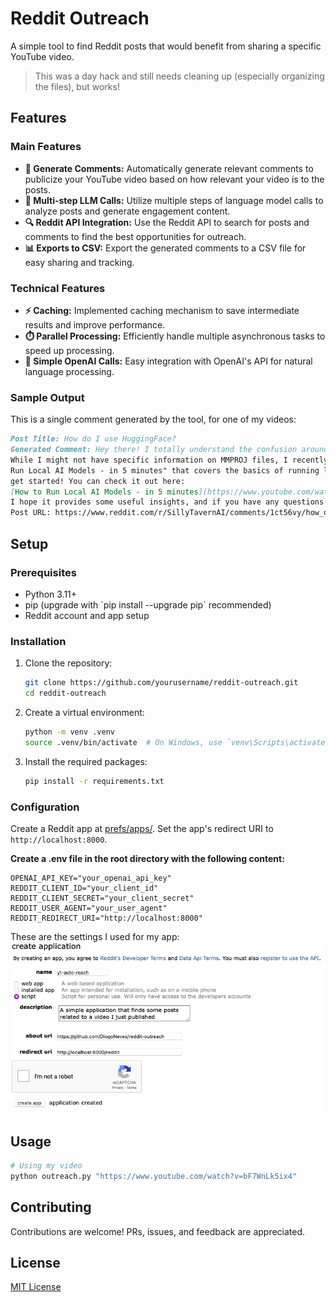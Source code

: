 # Reddit Outreach

A simple tool to find Reddit posts that would benefit from sharing a specific YouTube video.

> This was a day hack and still needs cleaning up (especially organizing the files), but works!


## Features

### Main Features

- **📝 Generate Comments:** Automatically generate relevant comments to publicize your YouTube video based on how relevant your video is to the posts.
- **🔄 Multi-step LLM Calls:** Utilize multiple steps of language model calls to analyze posts and generate engagement content.
- **🔍 Reddit API Integration:** Use the Reddit API to search for posts and comments to find the best opportunities for outreach.
- **📊 Exports to CSV:** Export the generated comments to a CSV file for easy sharing and tracking.

### Technical Features

- **⚡ Caching:** Implemented caching mechanism to save intermediate results and improve performance.
- **⏱️ Parallel Processing:** Efficiently handle multiple asynchronous tasks to speed up processing.
- **🔗 Simple OpenAI Calls:** Easy integration with OpenAI's API for natural language processing.

### Sample Output

This is a single comment generated by the tool, for one of my videos:

```markdown
Post Title: How do I use HuggingFace?
Generated Comment: Hey there! I totally understand the confusion around MMPROJ files and running AI models.
While I might not have specific information on MMPROJ files, I recently created a video titled "How to
Run Local AI Models - in 5 minutes" that covers the basics of running local AI models, which might help you
get started! You can check it out here:
[How to Run Local AI Models - in 5 minutes](https://www.youtube.com/watch?v=Zcp4rAWbyjk).
I hope it provides some useful insights, and if you have any questions after watching, feel free to ask!
Post URL: https://www.reddit.com/r/SillyTavernAI/comments/1ct56vy/how_do_i_use_huggingface/
```

## Setup

### Prerequisites

- Python 3.11+
- pip (upgrade with \`pip install --upgrade pip\` recommended)
- Reddit account and app setup

### Installation

1. Clone the repository:

    ```sh
    git clone https://github.com/yourusername/reddit-outreach.git
    cd reddit-outreach
    ```

2. Create a virtual environment:

    ```sh
    python -m venv .venv
    source .venv/bin/activate  # On Windows, use `venv\Scripts\activate`
    ```

3. Install the required packages:

    ```sh
    pip install -r requirements.txt
    ```

### Configuration

Create a Reddit app at [prefs/apps/](https://www.reddit.com/prefs/apps/).
Set the app's redirect URI to `http://localhost:8000`.

**Create a .env file in the root directory with the following content:**

```.env
OPENAI_API_KEY="your_openai_api_key"
REDDIT_CLIENT_ID="your_client_id"
REDDIT_CLIENT_SECRET="your_client_secret"
REDDIT_USER_AGENT="your_user_agent"
REDDIT_REDIRECT_URI="http://localhost:8000"
```

These are the settings I used for my app:
![Reddit App Settings](./assets/app_settings.png)

## Usage

```sh
# Using my video
python outreach.py "https://www.youtube.com/watch?v=bF7WnLk5ix4"
```

## Contributing

Contributions are welcome! PRs, issues, and feedback are appreciated.

## License

[MIT License](LICENSE)
